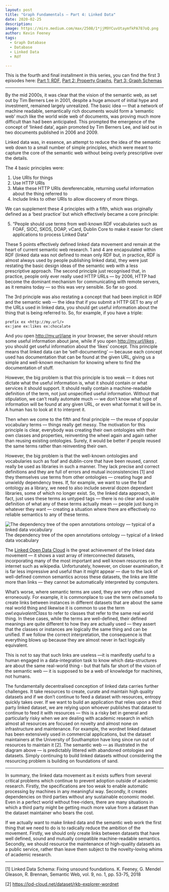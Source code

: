 ```yaml
---
layout: post
title: "Graph Fundamentals — Part 4: Linked Data"
date: 2020-02-25
description:
image: https://miro.medium.com/max/2508/1*jjM9YCuvUtaymfkPA787oQ.png
author: Kevin Feeney
tags:
  - Graph Database
  - Database
  - Linked Data
  - Rdf

---
```

This is the fourth and final installment in this series, you can find the first 3 episodes here: [Part 1: RDF](/blog/2019/09/20/graph-fundamentals-part-1-rdf/), [Part 2: Property Graphs](/blog/2019/09/25/graph-fundamentals-part-2-labelled-property-graphs/), [Part 3: Graph Schemas](/blog/2019/10/03/graph-fundamentals-part-3-graph-schema-languages/)

-----------------------

By the mid 2000s, it was clear that the vision of the semantic web, as set out by Tim Berners Lee in 2001, despite a huge amount of initial hype and investment, remained largely unrealized. The basic idea — that a network of machine readable, semantically rich documents would form a ‘semantic web’ much like the world wide web of documents, was proving much more difficult than had been anticipated. This prompted the emergence of the concept of ‘linked data’, again promoted by Tim Berners Lee, and laid out in two documents published in 2006 and 2009.

Linked data was, in essence, an attempt to reduce the idea of the semantic web down to a small number of simple principles, which were meant to capture the core of the semantic web without being overly prescriptive over the details.

The 4 basic principles were:

1. Use URIs for things
2. Use HTTP URIs
3. Make these HTTP URIs dereferencable, returning useful information about the thing referred to
4. Include links to other URIs to allow discovery of more things.

We can supplement these 4 principles with a fifth, which was originally defined as a ‘best practice’ but which effectively became a core principle:

5. “People should use terms from well-known RDF vocabularies such as FOAF, SIOC, SKOS, DOAP, vCard, Dublin Core to make it easier for client applications to process Linked Data”

These 5 points effectively defined linked data movement and remain at the heart of current semantic web research. 1 and 4 are encapsulated within RDF (linked data was not defined to mean only RDF but, in practice, RDF is almost always used by people publishing linked data), they were just restating the basic design ideas of the semantic web with a less prescriptive approach. The second principle just recognised that, in practice, people only ever really used HTTP URLs — by 2006, HTTP had become the dominant mechanism for communicating with remote servers, as it remains today — so this was very sensible. So far so good.

The 3rd principle was also restating a concept that had been implicit in RDF and the semantic web — the idea that if you submit a HTTP GET to any of the URLs used in linked data, you should get useful information about the thing that is being referred to. So, for example, if you have a triple:

```
prefix ex <http://my.url/>
ex:jane ex:likes ex:chocalate
```

And you open http://my.url/jane in your browser, the server should return some useful information about jane, while if you open http://my.url/likes , you should get useful information about the ‘likes’ concept. This principle means that linked data can be ‘self-documenting’ — because each concept used has documentation that can be found at the given URL, giving us a simple and well-known mechanism for knowing where to find the documentation of stuff.

However, the big problem is that this principle is too weak — it does not dictate what the useful information is, what it should contain or what services it should support. It should really contain a machine-readable definition of the term, not just unspecified useful information. Without that stipulation, we can’t really automate much — we don’t know what type of information will be found at any given URL, or even what format it will be in. A human has to look at it to interpret it.

Then when we come to the fifth and final principle — the reuse of popular vocabulary terms — things really get messy. The motivation for this principle is clear, everybody was creating their own ontologies with their own classes and properties, reinventing the wheel again and again rather than reusing existing ontologies. Surely, it would be better if people reused the same terms rather than reinventing their own.

However, the big problem is that the well-known ontologies and vocabularies such as foaf and dublin-core that have been reused, cannot really be used as libraries in such a manner. They lack precise and correct definitions and they are full of errors and mutual inconsistencies [1] and they themselves use terms from other ontologies — creating huge and unwieldy dependency trees. If, for example, we want to use the foaf ontology as a library, we need to also include several dozen dependant libraries, some of which no longer exist. So, the linked data approach, in fact, just uses these terms as untyped tags — there is no clear and usable definition of what any of these terms actually mean — people just bung in whatever they want — creating a situation where there are effectively no reliable semantics to any of these terms.

![The dependency tree of the open annotations ontology — typical of a linked data vocabulary](https://miro.medium.com/max/2508/1*jjM9YCuvUtaymfkPA787oQ.png)
The dependency tree of the open annotations ontology — typical of a linked data vocabulary

The [Linked Open Data Cloud](https://lod-cloud.net/) is the great achievement of the linked data movement — it shows a vast array of interconnected datasets, incorporating many of the most important and well known resources on the internet such as wikipedia. Unfortunately, however, on closer examination, it is far less impressive and useful than it might appear — due to the lack of well-defined common semantics across these datasets, the links are little more than links — they cannot be automatically interpreted by computers.

What’s worse, where semantic terms are used, they are very often used erroneously. For example, it is commonplace to use the term *owl:sameAs* to create links between instances in different datasets that are about the same real world thing and likewise it is common to use the term *owl:equivalentClass* to refer to classes that refer to the same real world thing. In these cases, while the terms are well-defined, their defined meanings are quite different to how they are actually used — they assert that the classes or instances are logically the same thing and can be unified. If we follow the correct interpretation, the consequence is that everything blows up because they are almost never in fact logically equivalent.

This is not to say that such links are useless —it is manifestly useful to a human engaged in a data-integration task to know which data-structures are about the same real-world thing - but that falls far short of the vision of the semantic web — it is supposed to be a web of knowledge for machines, not humans.

The fundamentally decentralised conception of linked data carries further challenges. It take resources to create, curate and maintain high quality datasets and if we don’t continue to feed a dataset with resources, entropy quickly takes over. If we want to build an application that relies upon a third party linked dataset, we are relying upon whoever publishes that dataset to continue to feed it with resources — this is a risky bet in general and particularly risky when we are dealing with academic research in which almost all resources are focused on novelty and almost none on infrastructure and maintenance. For example, the wordnet linked dataset has been extensively used in commercial applications, but the dataset maintainers at the University of Southampton have long since run out of resources to maintain it [2]. The semantic web — as illustrated in the diagram above — is predictably littered with abandoned ontologies and datasets. Simply continuing to build linked datasets without considering the resourcing problem is building on foundations of sand.

-----------------------------------

In summary, the linked data movement as it exists suffers from several critical problems which continue to prevent adoption outside of academic research. Firstly, the specifications are too weak to enable automatic processing by machines in any meaningful way. Secondly, it creates dependencies on third parties without any sustainable economic model. Even in a perfect world without free-riders, there are many situations in which a third party might be getting much more value from a dataset than the dataset maintainer who bears the cost.

If we actually want to make linked data and the semantic web work the first thing that we need to do is to radically reduce the ambition of the movement. Firstly, we should only create links between datasets that have well defined, sound and mutually compatible machine-readable semantics. Secondly, we should resource the maintenance of high-quality datasets as a public service, rather than leave them subject to the novelty-loving whims of academic research.

------------------------------------

[1] Linked Data Schema: Fixing unsound foundations. K. Feeney, G. Mendel Gleason, R. Brennan, Semantic Web, vol. 9, no. 1, pp. 53-75, 2018

[2] https://lod-cloud.net/dataset/rkb-explorer-wordnet
